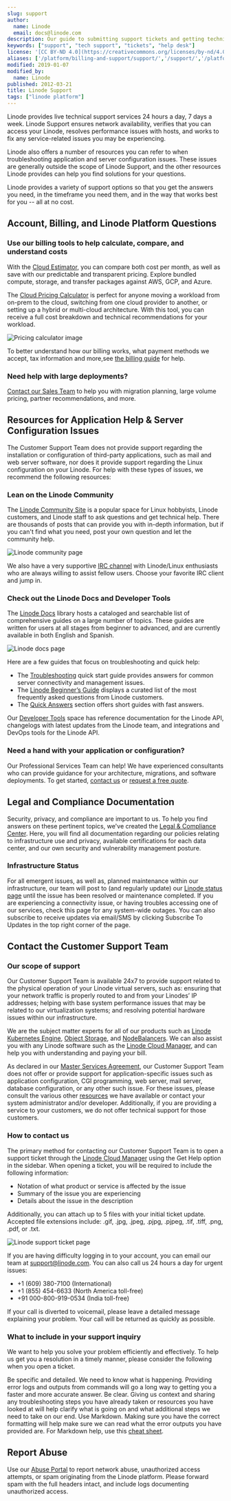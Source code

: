 ```yaml
---
slug: support
author:
  name: Linode
  email: docs@linode.com
description: Our guide to submitting support tickets and getting technical support.
keywords: ["support", "tech support", "tickets", "help desk"]
license: '[CC BY-ND 4.0](https://creativecommons.org/licenses/by-nd/4.0)'
aliases: ['/platform/billing-and-support/support/','/support/','/platform/support/','/platform/billing-and-support/support-classic-manager/','/platform/billing-and-support/support-new-manager/']
modified: 2019-01-07
modified_by:
  name: Linode
published: 2012-03-21
title: Linode Support
tags: ["linode platform"]
---
```


Linode provides live technical support services 24 hours a day, 7 days a week. Linode Support ensures network availability, verifies that you can access your Linode, resolves performance issues with hosts, and works to fix any service-related issues you may be experiencing.

Linode also offers a number of resources you can refer to when troubleshooting application and server configuration issues. These issues are generally outside the scope of Linode Support, and the other resources Linode provides can help you find solutions for your questions.

Linode provides a variety of support options so that you get the answers you need, in the timeframe you need them, and in the way that works best for you -- all at no cost.

## Account, Billing, and Linode Platform Questions

### Use our billing tools to help calculate, compare, and understand costs

With the [Cloud Estimator](https://www.linode.com/estimator/), you can compare both cost per month, as well as save with our predictable and transparent pricing. Explore bundled compute, storage, and transfer packages against AWS, GCP, and Azure.

The [Cloud Pricing Calculator](https://www.linode.com/cloud-pricing-calculator/) is perfect for anyone moving a workload from on-prem to the cloud, switching from one cloud provider to another, or setting up a hybrid or multi-cloud architecture. With this tool, you can receive a full cost breakdown and technical recommendations for your workload.

![Pricing calculator image](pricing-calculator.png)

To better understand how our billing works, what payment methods we accept, tax information and more,see [the billing guide](/docs/platform/billing-and-support/how-linode-billing-works/) for help.


### Need help with large deployments?

[Contact our Sales Team](https://www.linode.com/company/contact/) to help you with migration planning, large volume pricing, partner recommendations, and more.

## Resources for Application Help & Server Configuration Issues

The Customer Support Team does not provide support regarding the installation or configuration of third-party applications, such as mail and web server software, nor does it provide support regarding the Linux configuration on your Linode. For help with these types of issues, we recommend the following resources:

### Lean on the Linode Community

The [Linode Community Site](https://www.linode.com/community/questions/) is a popular space for Linux hobbyists, Linode customers, and Linode staff to ask questions and get technical help. There are thousands of posts that can provide you with in-depth information, but if you can't find what you need, post your own question and let the community help.

![Linode community page](community-qa.png)

We also have a very supportive [IRC channel](https://webchat.oftc.net/?channels=linode) with Linode/Linux enthusiasts who are always willing to assist fellow users. Choose your favorite IRC client and jump in.

### Check out the Linode Docs and Developer Tools

The [Linode Docs](https://www.linode.com/docs/) library hosts a cataloged and searchable list of comprehensive guides on a large number of topics. These guides are written for users at all stages from beginner to advanced, and are currently available in both English and Spanish.

![Linode docs page](docs-page.png)

Here are a few guides that focus on troubleshooting and quick help:

* The [Troubleshooting](/docs/troubleshooting/troubleshooting/) quick start guide provides answers for common server connectivity and management issues.
* The [Linode Beginner’s Guide](/docs/platform/billing-and-support/linode-beginners-guide/) displays a curated list of the most frequently asked questions from Linode customers.
* The [Quick Answers](/docs/quick-answers/) section offers short guides with fast answers.

Our [Developer Tools](https://www.linode.com/developers/) space has reference documentation for the Linode API, changelogs with latest updates from the Linode team, and integrations and DevOps tools for the Linode API.

### Need a hand with your application or configuration?

Our Professional Services Team can help! We have experienced consultants who can provide guidance for your architecture, migrations, and software deployments. To get started, [contact us](https://www.linode.com/products/pro-services/#speakwithus) or [request a free quote](https://proservices.typeform.com/to/xJiIEy).

## Legal and Compliance Documentation

Security, privacy, and compliance are important to us. To help you find answers on these pertinent topics, we've created the [Legal & Compliance Center](https://www.linode.com/legal/). Here, you will find all documentation regarding our policies relating to infrastructure use and privacy, available certifications for each data center, and our own security and vulnerability management posture.

### Infrastructure Status

For all emergent issues, as well as, planned maintenance within our infrastructure, our team will post to (and regularly update) our [Linode status page](https://status.linode.com/) until the issue has been resolved or maintenance completed. If you are experiencing a connectivity issue, or having troubles accessing one of our services, check this page for any system-wide outages. You can also subscribe to receive updates via email/SMS by clicking Subscribe To Updates in the top right corner of the page.

## Contact the Customer Support Team

### Our scope of support

Our Customer Support Team is available 24x7 to provide support related to the physical operation of your Linode virtual servers, such as: ensuring that your network traffic is properly routed to and from your Linodes’ IP addresses; helping with base system performance issues that may be related to our virtualization systems; and resolving potential hardware issues within our infrastructure.

We are the subject matter experts for all of our products such as [Linode Kubernetes Engine](https://www.linode.com/products/kubernetes/), [Object Storage](https://www.linode.com/products/object-storage/), and [NodeBalancers](https://www.linode.com/products/nodebalancers/). We can also assist you with any Linode software such as the [Linode Cloud Manager](https://cloud.linode.com/), and can help you with understanding and paying your bill.

As declared in our [Master Services Agreement](https://www.linode.com/legal-msa/), our Customer Support Team does not offer or provide support for application-specific issues such as application configuration, CGI programming, web server, mail server, database configuration, or any other such issue. For these issues, please consult the various other [resources](link_to_section_of_doc) we have available or contact your system administrator and/or developer. Additionally, if you are providing a service to your customers, we do not offer technical support for those customers.

### How to contact us

The primary method for contacting our Customer Support Team is to open a support ticket through the [Linode Cloud Manager](https://cloud.linode.com/) using the Get Help option in the sidebar. When opening a ticket, you will be required to include the following information:


* Notation of what product or service is affected by the issue
* Summary of the issue you are experiencing
* Details about the issue in the description

Additionally, you can attach up to 5 files with your initial ticket update. Accepted file extensions include: .gif, .jpg, .jpeg, .pjpg, .pjpeg, .tif, .tiff, .png, .pdf, or .txt.

![Linode support ticket page](support-ticket.png)

If you are having difficulty logging in to your account, you can email our team at support@linode.com. You can also call us 24 hours a day for urgent issues:

* +1 (609) 380-7100 (International)
* +1 (855) 454-6633 (North America toll-free)
* +91 000-800-919-0534 (India toll-free)

If your call is diverted to voicemail, please leave a detailed message explaining your problem. Your call will be returned as quickly as possible.

### What to include in your support inquiry

We want to help you solve your problem efficiently and effectively. To help us get you a resolution in a timely manner, please consider the following when you open a ticket.

Be specific and detailed. We need to know what is happening. Providing error logs and outputs from commands will go a long way to getting you a faster and more accurate answer.
Be clear. Giving us context and sharing any troubleshooting steps you have already taken or resources you have looked at will help clarify what is going on and what additional steps we need to take on our end.
Use Markdown. Making sure you have the correct formatting will help make sure we can read what the error outputs you have provided are. For Markdown help, use this [cheat sheet](http://demo.showdownjs.com/).


## Report Abuse

Use our [Abuse Portal](https://www.linode.com/legal-abuse/) to report network abuse, unauthorized access attempts, or spam originating from the Linode platform. Please forward spam with the full headers intact, and include logs documenting unauthorized access.